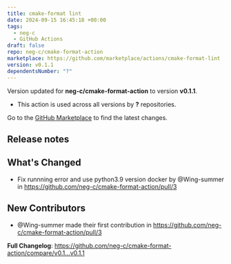 ```yaml
---
title: cmake-format lint
date: 2024-09-15 16:45:18 +00:00
tags:
  - neg-c
  - GitHub Actions
draft: false
repo: neg-c/cmake-format-action
marketplace: https://github.com/marketplace/actions/cmake-format-lint
version: v0.1.1
dependentsNumber: "?"
---
```



Version updated for **neg-c/cmake-format-action** to version **v0.1.1**.
- This action is used across all versions by **?** repositories.

Go to the [GitHub Marketplace](https://github.com/marketplace/actions/cmake-format-lint) to find the latest changes.

## Release notes

## What's Changed
* Fix runnning error and use  python3.9 version docker by @Wing-summer in https://github.com/neg-c/cmake-format-action/pull/3

## New Contributors
* @Wing-summer made their first contribution in https://github.com/neg-c/cmake-format-action/pull/3

**Full Changelog**: https://github.com/neg-c/cmake-format-action/compare/v0.1...v0.1.1
